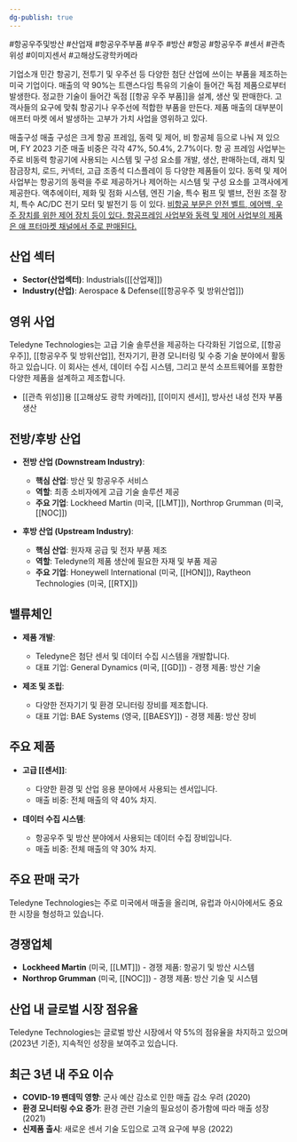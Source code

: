 ```yaml
---
dg-publish: true
---
```

#항공우주및방산 #산업재 #항공우주부품 #우주 #방산 #항공 #항공우주 #센서 #관측위성 #이미지센서 #고해상도광학카메라

기업소개 
민간 항공기, 전투기 및 우주선 등 다양한 첨단 산업에 쓰이는 부품을 제조하는 미국 기업이다. 매출의 약 90%는 트랜스다임 특유의 기술이 들어간 독점 제품으로부터 발생한다. 정교한 기술이 들어간 독점 [[항공 우주 부품]]을 설계, 생산 및 판매한다. 고객사들의 요구에 맞춰 항공기나 우주선에 적합한 부품을 만든다. 제품 매출의 대부분이 애프터 마켓 에서 발생하는 고부가 가치 사업을 영위하고 있다. 

매출구성 
매출 구성은 크게 항공 프레임, 동력 및 제어, 비 항공체 등으로 나눠 져 있으며, FY 2023 기준 매출 비중은 각각 47%, 50.4%, 2.7%이다. 항 공 프레임 사업부는 주로 비동력 항공기에 사용되는 시스템 및 구성 요소를 개발, 생산, 판매하는데, 래치 및 잠금장치, 로드, 커넥터, 고급 조종석 디스플레이 등 다양한 제품들이 있다. 동력 및 제어 사업부는 항공기의 동력을 주로 제공하거나 제어하는 시스템 및 구성 요소를 고객사에게 제공한다. 액추에이터, 제화 및 점화 시스템, 엔진 기술, 특수 펌프 및 밸브, 전원 조절 장치, 특수 AC/DC 전기 모터 및 발전기 등 이 있다. [비항공 부문은 안전 벨트, 에어백, 우주 장치를 위한 제어 장치 등이 있다. 항공프레임 사업부와 동력 및 제어 사업부의 제품은 애 프터마켓 채널에서 주로 판매된다.](★%201.29_구조적%20변화에%20주목할%20미국%20우주%20항공%20및%20방산.pdf#page=48&selection=299,0,679,1&color=yellow)

## 산업 섹터

- **Sector(산업섹터)**: Industrials([[산업재]])
- **Industry(산업)**: Aerospace & Defense([[항공우주 및 방위산업]])

## 영위 사업

Teledyne Technologies는 고급 기술 솔루션을 제공하는 다각화된 기업으로, [[항공 우주]], [[항공우주 및 방위산업]], 전자기기, 환경 모니터링 및 수중 기술 분야에서 활동하고 있습니다. 이 회사는 센서, 데이터 수집 시스템, 그리고 분석 소프트웨어를 포함한 다양한 제품을 설계하고 제조합니다.

- [[관측 위성]]용 [[고해상도 광학 카메라]], [[이미지 센서]], 방사선 내성 전자 부품 생산

## 전방/후방 산업

- **전방 산업 (Downstream Industry)**:
    
    - **핵심 산업**: 방산 및 항공우주 서비스
    - **역할**: 최종 소비자에게 고급 기술 솔루션 제공
    - **주요 기업**: Lockheed Martin (미국, [[LMT]]), Northrop Grumman (미국, [[NOC]])
    
- **후방 산업 (Upstream Industry)**:
    
    - **핵심 산업**: 원자재 공급 및 전자 부품 제조
    - **역할**: Teledyne의 제품 생산에 필요한 자재 및 부품 제공
    - **주요 기업**: Honeywell International (미국, [[HON]]), Raytheon Technologies (미국, [[RTX]])
    

## 밸류체인

- **제품 개발**:
    
    - Teledyne은 첨단 센서 및 데이터 수집 시스템을 개발합니다.
    - 대표 기업: General Dynamics (미국, [[GD]]) - 경쟁 제품: 방산 기술
    
- **제조 및 조립**:
    
    - 다양한 전자기기 및 환경 모니터링 장비를 제조합니다.
    - 대표 기업: BAE Systems (영국, [[BAESY]]) - 경쟁 제품: 방산 장비
    

## 주요 제품

- **고급 [[센서]]**:
    
    - 다양한 환경 및 산업 응용 분야에서 사용되는 센서입니다.
    - 매출 비중: 전체 매출의 약 40% 차지.
    
- **데이터 수집 시스템**:
    
    - 항공우주 및 방산 분야에서 사용되는 데이터 수집 장비입니다.
    - 매출 비중: 전체 매출의 약 30% 차지.
    

## 주요 판매 국가

Teledyne Technologies는 주로 미국에서 매출을 올리며, 유럽과 아시아에서도 중요한 시장을 형성하고 있습니다.

## 경쟁업체

- **Lockheed Martin** (미국, [[LMT]]) - 경쟁 제품: 항공기 및 방산 시스템
- **Northrop Grumman** (미국, [[NOC]]) - 경쟁 제품: 방산 기술 및 시스템

## 산업 내 글로벌 시장 점유율

Teledyne Technologies는 글로벌 방산 시장에서 약 5%의 점유율을 차지하고 있으며(2023년 기준), 지속적인 성장을 보여주고 있습니다.

## 최근 3년 내 주요 이슈

- **COVID-19 팬데믹 영향**: 군사 예산 감소로 인한 매출 감소 우려 (2020)
- **환경 모니터링 수요 증가**: 환경 관련 기술의 필요성이 증가함에 따라 매출 성장 (2021)
- **신제품 출시**: 새로운 센서 기술 도입으로 고객 요구에 부응 (2022)